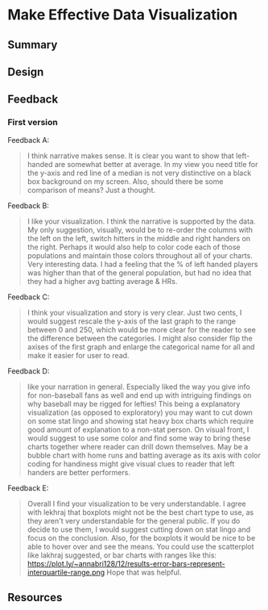 # Make Effective Data Visualization

## Summary

## Design

## Feedback

### First version

Feedback A:
> I think narrative makes sense. It is clear you want to show that left-handed are
somewhat better at average. In my view you need title for the y-axis and red
line of a median is not very distinctive on a black box background on my screen.
Also, should there be some comparison of means? Just a thought.

Feedback B:
> I like your visualization.  I think the narrative is supported by the data.  My
only suggestion, visually, would be to re-order the columns with the left on the
left, switch hitters in the middle and right handers on the right. Perhaps it
would also  help to color code each of those populations and maintain those
colors throughout all of your charts. Very interesting data.  I had a feeling
that the % of left handed players was higher than that of the general
population, but had no idea that they had a higher avg batting average & HRs.

Feedback C:
>I think your visualization and story is very clear. Just two cents, I would
suggest rescale the y-axis of the last graph to the range between 0 and 250,
which would be more clear for the reader to see the difference between the
categories. I might also consider flip the axises of the first graph and enlarge
the categorical name for all and make it easier for user to read.

Feedback D:
>like your narration in general. Especially liked the way you give info for
non-baseball fans as well and end up with intriguing findings on why baseball
may be rigged for lefties! This being a explanatory visualization (as opposed to
exploratory) you may want to cut down on some stat lingo and showing stat heavy
box charts which require good amount of explanation to a non-stat person. On
visual front, I would suggest to use some color and find some way to bring these
charts together where reader can drill down themselves. May be a bubble chart
with home runs and batting average as its axis with color coding for handiness
might give visual clues to reader that left handers are better performers.﻿

Feedback E:
>Overall I find your visualization to be very understandable.  I agree with
lekhraj that boxplots might not be the best chart type to use, as they aren't
very understandable for the general public.  If you do decide to use them, I
would suggest cutting down on stat lingo and focus on the conclusion. Also, for
the boxplots it would be nice to be able to hover over and see the means.  You
could use the scatterplot like lakhraj suggested, or bar charts with ranges like
this:
https://plot.ly/~annabri128/12/results-error-bars-represent-interquartile-range.png
Hope that was helpful.


## Resources
